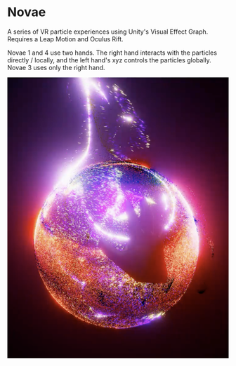 # Novae

A series of VR particle experiences using Unity's Visual Effect Graph.
Requires a Leap Motion and Oculus Rift.


Novae 1 and 4 use two hands.
The right hand interacts with the particles directly / locally, and the left hand's xyz controls the particles globally.
Novae 3 uses only the right hand.



![novae](https://raw.githubusercontent.com/graycrawford/Novae/master/misc/novae%20image.png)
